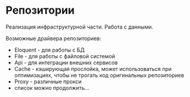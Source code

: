 # Репозитории

Реализация инфраструктурной части.
Работа с данными.

Возможные драйвера репозиториев:

* Eloquent - для работы с БД
* File - для работы с файловой системой
* Api - для интеграции внешних сервисов
* Cache - кэширующая прослойка, может использоваться при оптимизациях, чтобы не трогать код оригинальных репозиториев
* Proxy - различные прокси
* список можно продолжить...

